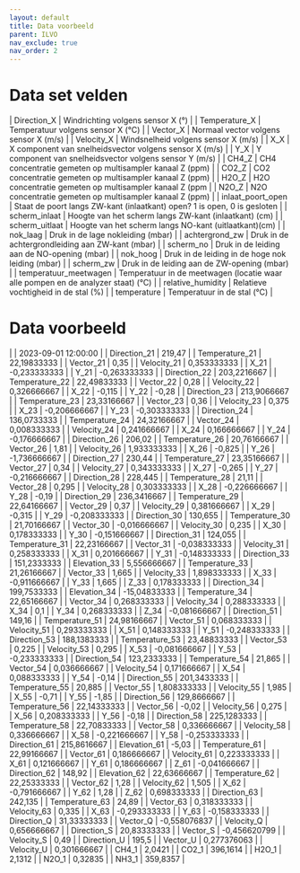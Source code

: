 ```yaml
---
layout: default
title: Data voorbeeld
parent: ILVO
nav_exclude: true
nav_order: 2
---
```


# Data set velden

| Direction_X | Windrichting volgens sensor X (°) |
| Temperature_X | Temperatuur volgens sensor X (°C) |
| Vector_X | Normaal vector volgens sensor X (m/s) |
| Velocity_X | Windsnelheid volgens sensor X (m/s) |
| X_X | X component van snelheidsvector volgens sensor X (m/s) |
| Y_X | Y component van snelheidsvector volgens sensor Y (m/s) |
| CH4_Z | CH4 concentratie gemeten op multisampler kanaal Z (ppm) |
| CO2_Z | CO2 concentratie gemeten op multisampler kanaal Z (ppm) |
| H2O_Z | H2O concentratie gemeten op multisampler kanaal Z (ppm |
| N2O_Z | N2O concentratie gemeten op multisampler kanaal Z (ppm) |
| inlaat_poort_open | Staat de poort langs ZW-kant (inlaatkant) open? 1 is open, 0 is gesloten |
| scherm_inlaat | Hoogte van het scherm langs ZW-kant (inlaatkant) (cm) |
| scherm_uitlaat | Hoogte van het scherm langs NO-kant (uitlaatkant)(cm) |
| nok_laag | Druk in de lage nokleiding (mbar) |
| achtergrond_zw | Druk in de achtergrondleiding aan ZW-kant (mbar) |
| scherm_no | Druk in de leiding aan de NO-opening (mbar) |
| nok_hoog | Druk in de leiding in de hoge nok leiding (mbar) |
| scherm_zw | Druk in de leiding aan de ZW-opening (mbar) |
| temperatuur_meetwagen | Temperatuur in de meetwagen (locatie waar alle pompen en de analyzer staat) (°C) |
| relative_humidity | Relatieve vochtigheid in de stal (%) |
| temperature | Temperatuur in de stal (°C) |

# Data voorbeeld

|  | 2023-09-01 12:00:00 |
| Direction_21 | 219,47 |
| Temperature_21 | 22,19833333 |
| Vector_21 | 0,35 |
| Velocity_21 | 0,353333333 |
| X_21 | -0,233333333 |
| Y_21 | -0,263333333 |
| Direction_22 | 203,2216667 |
| Temperature_22 | 22,49833333 |
| Vector_22 | 0,28 |
| Velocity_22 | 0,326666667 |
| X_22 | -0,115 |
| Y_22 | -0,28 |
| Direction_23 | 213,9066667 |
| Temperature_23 | 23,33166667 |
| Vector_23 | 0,36 |
| Velocity_23 | 0,375 |
| X_23 | -0,206666667 |
| Y_23 | -0,303333333 |
| Direction_24 | 136,0733333 |
| Temperature_24 | 24,32166667 |
| Vector_24 | 0,008333333 |
| Velocity_24 | 0,241666667 |
| X_24 | 0,166666667 |
| Y_24 | -0,176666667 |
| Direction_26 | 206,02 |
| Temperature_26 | 20,76166667 |
| Vector_26 | 1,81 |
| Velocity_26 | 1,933333333 |
| X_26 | -0,825 |
| Y_26 | -1,736666667 |
| Direction_27 | 230,44 |
| Temperature_27 | 23,35166667 |
| Vector_27 | 0,34 |
| Velocity_27 | 0,343333333 |
| X_27 | -0,265 |
| Y_27 | -0,216666667 |
| Direction_28 | 228,445 |
| Temperature_28 | 21,11 |
| Vector_28 | 0,295 |
| Velocity_28 | 0,303333333 |
| X_28 | -0,226666667 |
| Y_28 | -0,19 |
| Direction_29 | 236,3416667 |
| Temperature_29 | 22,64166667 |
| Vector_29 | 0,37 |
| Velocity_29 | 0,381666667 |
| X_29 | -0,315 |
| Y_29 | -0,208333333 |
| Direction_30 | 130,655 |
| Temperature_30 | 21,70166667 |
| Vector_30 | -0,016666667 |
| Velocity_30 | 0,235 |
| X_30 | 0,178333333 |
| Y_30 | -0,151666667 |
| Direction_31 | 124,055 |
| Temperature_31 | 22,23166667 |
| Vector_31 | -0,038333333 |
| Velocity_31 | 0,258333333 |
| X_31 | 0,201666667 |
| Y_31 | -0,148333333 |
| Direction_33 | 151,2333333 |
| Elevation_33 | 5,556666667 |
| Temperature_33 | 21,26166667 |
| Vector_33 | 1,665 |
| Velocity_33 | 1,898333333 |
| X_33 | -0,911666667 |
| Y_33 | 1,665 |
| Z_33 | 0,178333333 |
| Direction_34 | 199,7533333 |
| Elevation_34 | -15,04833333 |
| Temperature_34 | 22,65166667 |
| Vector_34 | 0,268333333 |
| Velocity_34 | 0,288333333 |
| X_34 | 0,1 |
| Y_34 | 0,268333333 |
| Z_34 | -0,081666667 |
| Direction_51 | 149,16 |
| Temperature_51 | 24,98166667 |
| Vector_51 | 0,068333333 |
| Velocity_51 | 0,293333333 |
| X_51 | 0,148333333 |
| Y_51 | -0,248333333 |
| Direction_53 | 188,1383333 |
| Temperature_53 | 23,48833333 |
| Vector_53 | 0,225 |
| Velocity_53 | 0,295 |
| X_53 | -0,081666667 |
| Y_53 | -0,233333333 |
| Direction_54 | 123,2333333 |
| Temperature_54 | 21,865 |
| Vector_54 | 0,036666667 |
| Velocity_54 | 0,171666667 |
| X_54 | 0,088333333 |
| Y_54 | -0,14 |
| Direction_55 | 201,3433333 |
| Temperature_55 | 20,885 |
| Vector_55 | 1,808333333 |
| Velocity_55 | 1,985 |
| X_55 | -0,71 |
| Y_55 | -1,85 |
| Direction_56 | 129,8666667 |
| Temperature_56 | 22,14333333 |
| Vector_56 | -0,02 |
| Velocity_56 | 0,275 |
| X_56 | 0,208333333 |
| Y_56 | -0,18 |
| Direction_58 | 225,1283333 |
| Temperature_58 | 22,70833333 |
| Vector_58 | 0,336666667 |
| Velocity_58 | 0,336666667 |
| X_58 | -0,221666667 |
| Y_58 | -0,253333333 |
| Direction_61 | 215,8616667 |
| Elevation_61 | -5,03 |
| Temperature_61 | 22,99166667 |
| Vector_61 | 0,186666667 |
| Velocity_61 | 0,223333333 |
| X_61 | 0,121666667 |
| Y_61 | 0,186666667 |
| Z_61 | -0,041666667 |
| Direction_62 | 148,92 |
| Elevation_62 | 22,63666667 |
| Temperature_62 | 22,25333333 |
| Vector_62 | 1,28 |
| Velocity_62 | 1,505 |
| X_62 | -0,791666667 |
| Y_62 | 1,28 |
| Z_62 | 0,698333333 |
| Direction_63 | 242,135 |
| Temperature_63 | 24,89 |
| Vector_63 | 0,318333333 |
| Velocity_63 | 0,335 |
| X_63 | -0,293333333 |
| Y_63 | -0,158333333 |
| Direction_Q | 31,33333333 |
| Vector_Q | -0,558076837 |
| Velocity_Q | 0,656666667 |
| Direction_S | 20,83333333 |
| Vector_S | -0,456620799 |
| Velocity_S | 0,49 |
| Direction_U | 195,5 |
| Vector_U | 0,277376063 |
| Velocity_U | 0,301666667 |
| CH4_1 | 2,0421 |
| CO2_1 | 396,1614 |
| H2O_1 | 2,1312 |
| N2O_1 | 0,32835 |
| NH3_1 | 359,8357 |


